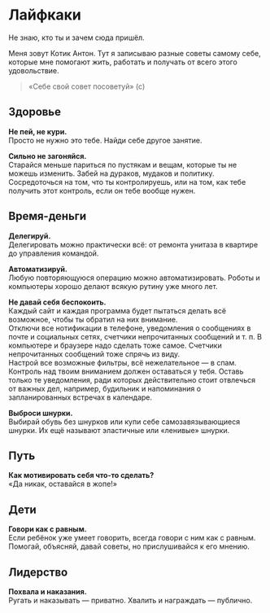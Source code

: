 
# Лайфкаки

Не знаю, кто ты и зачем сюда пришёл.

Меня зовут Котик Антон. Тут я записываю разные советы самому себе,
которые мне помогают жить, работать и получать от всего этого удовольствие. 

> «Себе свой совет посоветуй» (c)


## Здоровье

**Не пей, не кури.**
<br>Просто не нужно это тебе. Найди себе другое занятие.

**Сильно не загоняйся.**
<br>Старайся меньше париться по пустякам и вещам, которые ты не можешь изменить.
Забей на дураков, мудаков и политику. Сосредоточься на том, что ты контролируешь,
или на том, как тебе получить этот контроль, если он тебе вообще нужен.


## Время-деньги

**Делегируй.**
<br>Делегировать можно практически всё: от ремонта унитаза в квартире до управления командой.

**Автоматизируй.**
<br>Любую повторяющуюся операцию можно автоматизировать.
Роботы и компьютеры хорошо делают всякую рутину уже много лет.

**Не давай себя беспокоить.**
<br>Каждый сайт и каждая программа будет пытаться делать всё возможное, чтобы ты обратил на них внимание.
<br>Отключи все нотификации в телефоне, уведомления о сообщениях в почте и социальных сетях, счетчики непрочитанных сообщений и т. п. В компьютере и браузере надо сделать тоже самое. Счетчики непрочитанных сообщений тоже спрячь из виду.
<br>Настрой все возможные фильтры, всё нежелательное — в спам.
<br>Контроль над твоим вниманием должен оставаться у тебя. Оставь только те уведомления,
ради которых действительно стоит отвлечься от важных дел, например,
будильник и напоминания о запланированных встречах в календаре.

**Выброси шнурки.**
<br>Выбирай обувь без шнурков или купи себе самозавязывающиеся шнурки. 
Их ещё называют эластичные или «ленивые» шнурки.


## Путь

**Как мотивировать себя что-то сделать?**
<br>«Да никак, оставайся в жопе!»


## Дети

**Говори как с равным.**
<br>Если ребёнок уже умеет говорить, всегда говори с ним как с равным.
Помогай, объясняй, давай советы, но прислушивайся к его мнению.


## Лидерство

**Похвала и наказания.**
<br>Ругать и наказывать — приватно. Хвалить и награждать — публично.
